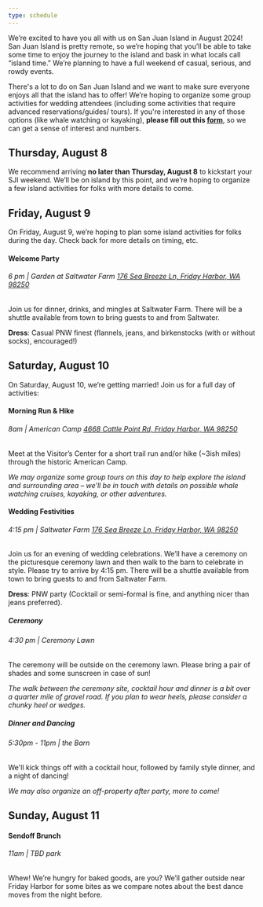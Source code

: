 ```yaml
---
type: schedule
---
```

We’re excited to have you all with us on San Juan Island in August 2024! San Juan Island is pretty remote, so we’re hoping that you’ll be able to take some time to enjoy the journey to the island and bask in what locals call “island time.” We’re planning to have a full weekend of casual, serious, and rowdy events. 

There's a lot to do on San Juan Island and we want to make sure everyone enjoys all that the island has to offer! We’re hoping to organize some group activities for wedding attendees (including some activities that require advanced reservations/guides/ tours). If you're interested in any of those options (like whale watching or kayaking), **please fill out this [form](https://docs.google.com/forms/d/e/1FAIpQLSeunoBDLhP2mxeV1VxvEr4KCjSYWpOzsJ_99im0C-GEZOb9FA/viewform)**, so we can get a sense of interest and numbers.


## Thursday, August 8
We recommend arriving **no later than Thursday, August 8** to kickstart your SJI weekend. We’ll be on island by this point, and we’re hoping to organize a few island activities for folks with more details to come. 
<br>

## Friday, August 9
On Friday, August 9, we’re hoping to plan some island activities for folks during the day. Check back for more details on timing, etc. 
<br>

#### Welcome Party 
###### 6 pm | Garden at Saltwater Farm [176 Sea Breeze Ln, Friday Harbor, WA 98250](https://maps.app.goo.gl/XAzVEw44sGqpBMk1A)
 
Join us for dinner, drinks, and mingles at Saltwater Farm. There will be a shuttle available from town to bring guests to and from Saltwater. 

**Dress**: Casual PNW finest (flannels, jeans, and birkenstocks (with or without socks), encouraged!)
<br>

## Saturday, August 10
On Saturday, August 10, we’re getting married! Join us for a full day of activities:

#### Morning Run & Hike
###### 8am | American Camp [4668 Cattle Point Rd, Friday Harbor, WA 98250](https://maps.app.goo.gl/kAbFFHL1EbvPjhbN7)
 
Meet at the Visitor’s Center  for a short trail run and/or hike (~3ish miles) through the historic American Camp.

*We may organize some group tours on this day to help explore the island and surrounding area – we’ll be in touch with details on possible whale watching cruises, kayaking, or other adventures.*

#### Wedding Festivities
###### 4:15 pm | Saltwater Farm [176 Sea Breeze Ln, Friday Harbor, WA 98250](https://maps.app.goo.gl/XAzVEw44sGqpBMk1A) 

Join us for an evening of wedding celebrations. We’ll have a ceremony on the picturesque ceremony lawn and then walk to the barn to celebrate in style. Please try to arrive by 4:15 pm. There will be a shuttle available from town to bring guests to and from Saltwater Farm.

**Dress**: PNW party (Cocktail or semi-formal is fine, and anything nicer than jeans preferred). 

##### Ceremony
###### 4:30 pm | Ceremony Lawn
 
The ceremony will be outside on the ceremony lawn. Please bring a pair of shades and some sunscreen in case of sun!

*The walk between the ceremony site, cocktail hour and dinner is a bit over a quarter mile of gravel road. If you plan to wear heels, please consider a chunky heel or wedges.*

##### Dinner and Dancing
######  5:30pm - 11pm | the Barn
We'll kick things off with a cocktail hour, followed by family style dinner, and a night of dancing!

*We may also organize an off-property after party, more to come!*
<br>

## Sunday, August 11
#### Sendoff Brunch
######  11am | TBD park

Whew! We’re hungry for baked goods, are you? We’ll gather outside near Friday Harbor for some bites as we compare notes about the best dance moves from the night before. 